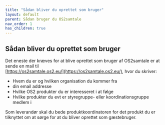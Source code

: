 ```yaml
---
title: "Sådan bliver du oprettet som bruger"
layout: default
parent: Sådan bruger du OS2samtale  
nav_order: 1
has_children: true
---
```


## Sådan bliver du oprettet som bruger 

Det eneste der kræves for at blive oprettet som bruger af OS2samtale er at sende en mail til   
[https://os2samtale.os2.eu/](https://os2samtale.os2.eu/), hvor du skriver:

- Hvem du er og hvilken organisation du kommer fra
- din email addresse
- Hvilke OS2 produkter du er interesseret i at følge
- Hvilke produkter du evt er styregruppe- eller koordinationsgruppe medlem i 

Som leverandør skal du bede produktkoordinatoren for det produkt du er tilknyttet om at sørge for at du bliver oprettet som gæstebruger.   
  
